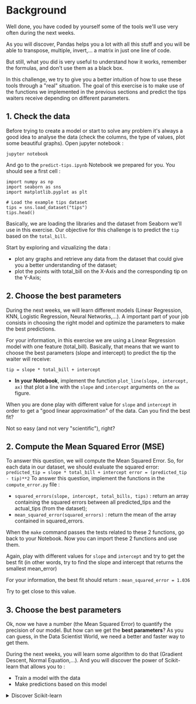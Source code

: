 # Background
Well done, you have coded by yourself some of the tools we'll use very often during the next weeks.

As you will discover, Pandas helps you a lot with all this stuff and you will be able to transpose, multiple, invert,... a matrix in just one line of code.

But still, what you did is very useful to understand how it works, remember the formulas, and don't use them as a black box.

In this challenge, we try to give you a better intuition of how to use these tools through a "real" situation. The goal of this exercise is to make use of the functions we implemented in the previous sections and predict the tips waiters receive depending on different parameters.

## 1. Check the data
Before trying to create a model or start to solve any problem it's always a good idea to analyse the data (check the columns, the type of values, plot some beautiful graphs). Open jupyter notebook : 

`jupyter notebook`

And go to the `predict-tips.ipynb` Notebook we prepared for you. You should see a first cell :

```
import numpy as np
import seaborn as sns
import matplotlib.pyplot as plt

# Load the example tips dataset
tips = sns.load_dataset("tips")
tips.head()
```

Basically, we are loading the libraries and the dataset from Seaborn we'll use in this exercise. Our objective for this challenge is to predict the `tip` based on the `total_bill`.

Start by exploring and vizualizing the data :
- plot any graphs and retrieve any data from the dataset that could give you a better understanding of the dataset;
- plot the points with total_bill on the X-Axis and the corresponding tip on the Y-Axis;

## 2. Choose the best parameters

During the next weeks, we will learn different models (Linear Regression, KNN, Logistic Regression, Neural Networks,...). A important part of your job consists in choosing the right model and optimize the parameters to make the best predictions.

For your information, in this exercise we are using a Linear Regression model with one feature (total_bill). Basically, that means that we want to choose the best parameters (slope and intercept) to predict the tip the waiter will receive:

`tip = slope * total_bill + intercept`

- **In your Notebook**, implement the function `plot_line(slope, intercept, ax)` that plot a line with the `slope` and `intercept` arguments on the `ax` figure.

When you are done play with different value for `slope` and `intercept` in order to get a "good linear approximation" of the data. Can you find the best fit?

Not so easy (and not very "scientific"), right?

## 2. Compute the Mean Squared Error (MSE)
To answer this question, we will compute the Mean Squared Error. So, for each data in our dataset, we should evaluate the squared error:
`
predicted_tip = slope * total_bill + intercept
error = (predicted_tip - tip)**2
`
To answer this question, implement the functions in the `compute_error.py` file :
- `squared_errors(slope, intercept, total_bills, tips)` : return an array containing the squared errors between all predicted_tips and the actual_tips (from the dataset);
- `mean_squared_error(squared_errors)` : return the mean of the array contained in squared_errors.

When the `make` command passes the tests related to these 2 functions, go back to your Notebook. Now you can import these 2 functions and use them.

Again, play with different values for `slope` and `intercept` and try to get the best fit (in other words, try to find the slope and intercept that returns the smallest mean_error)

For your information, the best fit should return :
`mean_squared_error = 1.036`

Try to get close to this value.

## 3. Choose the best parameters
Ok, now we have a number (the Mean Squared Error) to quantify the precision of our model. But how can we get the **best parameters**? As you can guess, in the Data Scientist World, we need a better and faster way to get them.

During the next weeks, you will learn some algorithm to do that (Gradient Descent, Normal Equation,...). And you will discover the power of Scikit-learn that allows you to :
- Train a model with the data
- Make predictions based on this model


<details><summary markdown='span'>Discover Scikit-learn
</summary>
Insert these lines into your Notebook.
```python
from sklearn.linear_model import LinearRegression
reg = LinearRegression().fit(tips[["total_bill"]], tips["tip"])
print(reg.coef_)
print(reg.intercept_)
```
`reg.coef_` is the slope of your model and `reg.intercept_` is the intercept. Try to insert these value in your `plot_line()`, `squared_errors()` and `mean_squared_error()` functions. What do you get?
</details>

